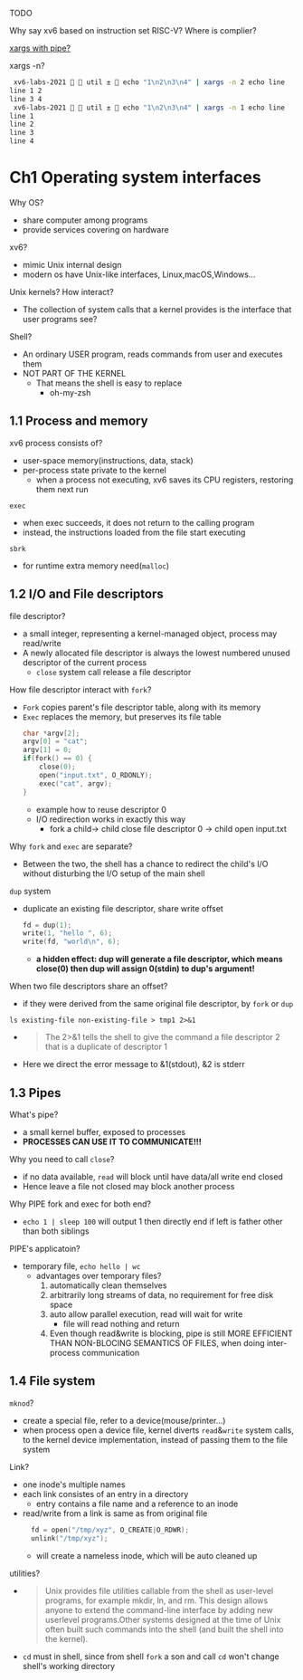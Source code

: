 TODO 

Why say xv6 based on instruction set RISC-V? Where is complier?

[xargs with pipe?](https://stackoverflow.com/questions/35589179/when-to-use-xargs-when-piping)

xargs -n?
```bash
 xv6-labs-2021   util ±  echo "1\n2\n3\n4" | xargs -n 2 echo line
line 1 2
line 3 4
 xv6-labs-2021   util ±  echo "1\n2\n3\n4" | xargs -n 1 echo line
line 1
line 2
line 3
line 4
```

# Ch1 Operating system interfaces

Why OS?
- share computer among programs
- provide services covering on hardware

xv6?
- mimic Unix internal design
- modern os have Unix-like interfaces, Linux,macOS,Windows...

Unix kernels? How interact?
- The collection of system calls that a kernel provides is the interface that user programs see?

Shell?
- An ordinary USER program, reads commands from user and executes them
- NOT PART OF THE KERNEL
  - That means the shell is easy to replace
    - oh-my-zsh

## 1.1 Process and memory

xv6 process consists of?
- user-space memory(instructions, data, stack)
- per-process state private to the kernel
  - when a process not executing, xv6 saves its CPU registers, restoring them next run

```exec```
- when exec succeeds, it does not return to the calling program
- instead, the instructions loaded from the file start executing

```sbrk```
- for runtime extra memory need(```malloc```)

## 1.2 I/O and File descriptors

file descriptor?
- a small integer, representing a kernel-managed object, process may read/write
- A newly allocated file descriptor is always the lowest numbered unused descriptor of the current process
  - ```close``` system call release a file descriptor

How file descriptor interact with ```fork```?
- ```Fork``` copies parent's file descriptor table, along with its memory
- ```Exec``` replaces the memory, but preserves its file table
    ```c
    char *argv[2];
    argv[0] = "cat";
    argv[1] = 0;
    if(fork() == 0) {
        close(0);
        open("input.txt", O_RDONLY);
        exec("cat", argv);
    }
    ```
    - example how to reuse descriptor $0$
    - I/O redirection works in exactly this way
      - fork a child$\rightarrow$ child close file descriptor $0$ $\rightarrow$ child open input.txt 

Why ```fork``` and ```exec``` are separate?
- Between the two, the shell has a chance to redirect the child's I/O without disturbing the I/O setup of the main shell

```dup``` system
- duplicate an existing file descriptor, share write offset
    ```c
    fd = dup(1);
    write(1, "hello ", 6);
    write(fd, "world\n", 6);
    ```
    - **a hidden effect: dup will generate a file descriptor, which means close(0) then dup will assign 0(stdin) to dup's argument!**

When two file descriptors share an offset?
- if they were derived from the same original file descriptor, by ```fork``` or ```dup```

```ls existing-file non-existing-file > tmp1 2>&1```
- >The 2>&1 tells the shell to give the command a file descriptor 2 that is a duplicate of descriptor 1
- Here we direct the error message to &1(stdout), &2 is stderr

## 1.3 Pipes

What's pipe?
- a small kernel buffer, exposed to processes
- **PROCESSES CAN USE IT TO COMMUNICATE!!!**

Why you need to call ```close```?
- if no data available, ```read``` will block until have data/all write end closed
- Hence leave a file not closed may block another process

Why PIPE fork and exec for both end?
- ```echo 1 | sleep 100``` will output 1 then directly end if left is father other than both siblings

PIPE's applicatoin?
- temporary file, ```echo hello | wc```
  - advantages over temporary files?
    1. automatically clean themselves
    2. arbitrarily long streams of data, no requirement for free disk space
    3. auto allow parallel execution, read will wait for write
       - file will read nothing and return
    4. Even though read&write is blocking, pipe is still MORE EFFICIENT THAN NON-BLOCING SEMANTICS OF FILES, when doing inter-process communication

## 1.4 File system

```mknod```?
- create a special file, refer to a device(mouse/printer...)
- when process open a device file, kernel diverts ```read```&```write``` system calls, to the kernel device implementation, instead of passing them to the file system

Link?
- one inode's multiple names
- each link consistes of an entry in a directory
  - entry contains a file name and a reference to an inode
- read/write from a link is same as from original file
  ```c
    fd = open("/tmp/xyz", O_CREATE|O_RDWR);
    unlink("/tmp/xyz");
  ```
  - will create a nameless inode, which will be auto cleaned up

utilities?
- >Unix provides file utilities callable from the shell as user-level programs, for example mkdir,
ln, and rm. This design allows anyone to extend the command-line interface by adding new userlevel programs.Other systems designed at the time of
Unix often built such commands into the shell (and built the shell into the kernel).
- ```cd``` must in shell, since from shell ```fork``` a son and call ```cd``` won't change shell's working directory
